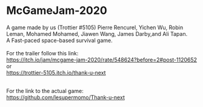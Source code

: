 # McGameJam-2020
A game made by us (Trottier #5105) Pierre Rencurel, Yichen Wu, Robin Leman, Mohamed Mohamed, Jiawen Wang, James Darby,and Ali Tapan. <br/>
A Fast-paced space-based survival game.<br/><br>
For the trailer follow this link:<br>
https://itch.io/jam/mcgame-jam-2020/rate/548624?before=2#post-1120652 or <br/>
https://trottier-5105.itch.io/thank-u-next<br/><br>

For the link to the actual game: <br/>
https://github.com/lesupermomo/Thank-u-next
